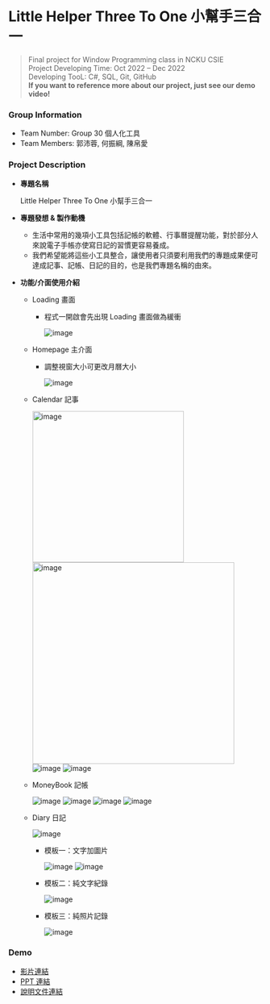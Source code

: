 Little Helper Three To One 小幫手三合一
===

> Final project for Window Programming class in NCKU CSIE  
> Project Developing Time: Oct 2022 – Dec 2022  
> Developing TooL: C#, SQL, Git, GitHub  
> **If you want to reference more about our project, just see our demo video!**

### Group Information
* Team Number: Group 30 個人化工具
* Team Members: 郭沛蓉, 何振綱, 陳帛愛

### Project Description
* **專題名稱**  

    Little Helper Three To One 小幫手三合一

* **專題發想 & 製作動機**
    * 生活中常用的幾項小工具包括記帳的軟體、行事曆提醒功能，對於部分人來說電子手帳亦使寫日記的習慣更容易養成。
    * 我們希望能將這些小工具整合，讓使用者只須要利用我們的專題成果便可達成記事、記帳、日記的目的，也是我們專題名稱的由來。

* **功能/介面使用介紹**
    * Loading 畫面  
        * 程式一開啟會先出現 Loading 畫面做為緩衝

            <img alt="image" src="https://imgur.com/YWVNq3l.png">

    * Homepage 主介面
        * 調整視窗大小可更改月曆大小

            <img alt="image" src="https://imgur.com/FGy2Wfb.png">

    * Calendar 記事  

        <img width="300" alt="image" src="https://imgur.com/sfphekk.png">
        <img width="400" alt="image" src="https://imgur.com/6bqfn3T.png">  
        <img alt="image" src="https://imgur.com/qwGYcVe.png">  
        <img alt="image" src="https://imgur.com/KxbrAc6.png">

    * MoneyBook 記帳

        <img alt="image" src="https://imgur.com/w0X9fJk.png">  
        <img alt="image" src="https://imgur.com/49uIgmk.png">  
        <img alt="image" src="https://imgur.com/gpQjczc.png">  
        <img alt="image" src="https://imgur.com/9x3Ix3Q.png">

    * Diary 日記

        <img alt="image" src="https://imgur.com/BOtsTQ1.png">

        * 模板一：文字加圖片

            <img alt="image" src="https://imgur.com/n8SLzMa.png">  
            <img alt="image" src="https://imgur.com/tDUtnhT.png">

        * 模板二：純文字紀錄

            <img alt="image" src="https://imgur.com/fFAYfNj.png">

        * 模板三：純照片記錄

            <img alt="image" src="https://imgur.com/1vJ4C6j.png">

### Demo
* [影片連結](https://youtu.be/wZs2KXG8hTM)
* [PPT 連結](https://drive.google.com/file/d/19evBC07ouMrcxeyuMT81_TeXIJF1NLyz/view?usp=drive_link)
* [說明文件連結](https://drive.google.com/file/d/1LsZ89W-wyhhzDtZNJm2BZbX3BfneXa3A/view?usp=drive_link)
